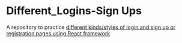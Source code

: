 # Different_Logins-Sign Ups

A repository to practice [different kinds/styles of login and sign up or registration pages using React framework](https://dionnenoellabarretto.github.io/Different_Logins-SignUps/)
